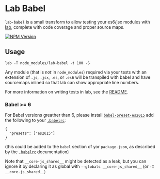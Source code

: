 # Lab Babel

`lab-babel` is a small transform to allow testing your es6/jsx modules with [lab](https://github.com/hapijs/lab),
complete with code coverage and proper source maps.

[![NPM Version](https://img.shields.io/npm/v/lab-babel.svg)](https://npmjs.org/package/lab-babel)

## Usage

`lab -T node_modules/lab-babel -t 100 -S`

Any module (that is *not* in `node_modules`) required via your tests with an extension of `.js`, `.jsx`, `.es`, or `.es6` will be transpiled with babel and have sourcemaps inlined so that lab can show appropriate line numbers.

For more information on writing tests in lab, see the [README](https://github.com/hapijs/lab).

### Babel >= 6
For Babel versions greather than 6, please install [`babel-preset-es2015`](https://www.npmjs.com/package/babel-preset-es2015) add the following to your [`.babelrc`](https://babeljs.io/docs/usage/babelrc/):
```
{
  "presets": ["es2015"]
}
```
(this could be added to the `babel` section of yor `package.json`, as described by the [`.babelrc`](https://babeljs.io/docs/usage/babelrc/#use-via-package-json) documentation)

Note that `__core-js_shared__` might be detected as a leak, but you can ignore it by
declaring it as global with `--globals __core-js_shared__` (or `-I __core-js_shared__`)
